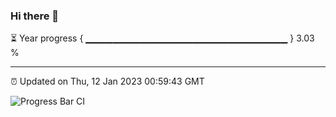 ### Hi there 👋

⏳ Year progress { ▁▁▁▁▁▁▁▁▁▁▁▁▁▁▁▁▁▁▁▁▁▁▁▁▁▁▁▁▁▁ } 3.03 %

---

⏰ Updated on Thu, 12 Jan 2023 00:59:43 GMT

![Progress Bar CI](https://github.com/liununu/liununu/workflows/Progress%20Bar%20CI/badge.svg)
